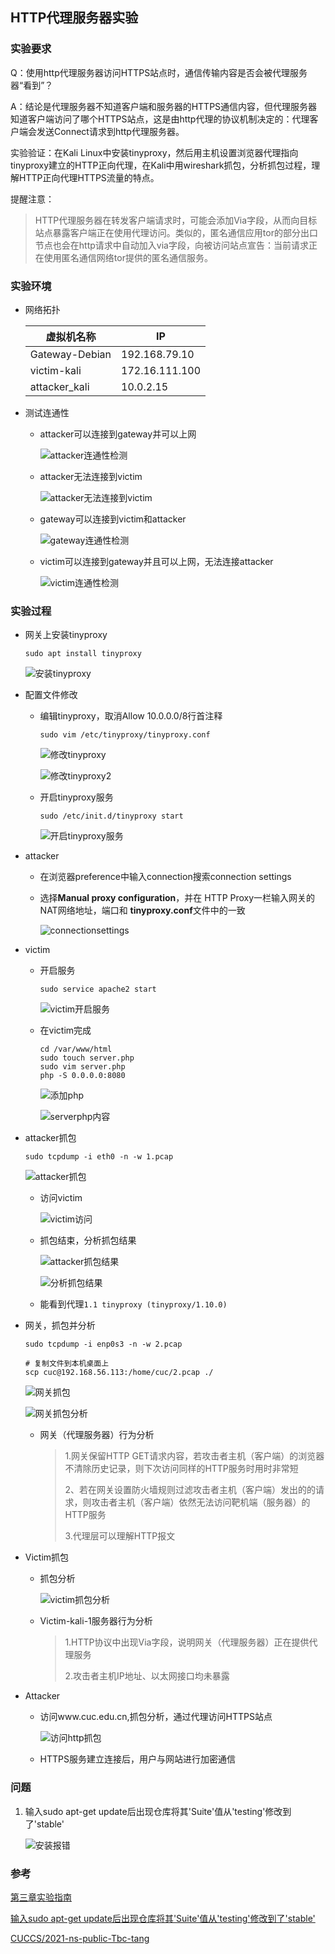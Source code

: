## HTTP代理服务器实验

### 实验要求

Q：使用http代理服务器访问HTTPS站点时，通信传输内容是否会被代理服务器“看到”？

A：结论是代理服务器不知道客户端和服务器的HTTPS通信内容，但代理服务器知道客户端访问了哪个HTTPS站点，这是由http代理的协议机制决定的：代理客户端会发送Connect请求到http代理服务器。

实验验证：在Kali Linux中安装tinyproxy，然后用主机设置浏览器代理指向tinyproxy建立的HTTP正向代理，在Kali中用wireshark抓包，分析抓包过程，理解HTTP正向代理HTTPS流量的特点。

提醒注意：

> HTTP代理服务器在转发客户端请求时，可能会添加Via字段，从而向目标站点暴露客户端正在使用代理访问。类似的，匿名通信应用tor的部分出口节点也会在http请求中自动加入via字段，向被访问站点宣告：当前请求正在使用匿名通信网络tor提供的匿名通信服务。

### 实验环境

- 网络拓扑

  | 虚拟机名称     | IP             |
  | -------------- | -------------- |
  | Gateway-Debian | 192.168.79.10  |
  | victim-kali    | 172.16.111.100 |
  | attacker_kali  | 10.0.2.15      |

- 测试连通性

  - attacker可以连接到gateway并可以上网

    ![attacker连通性检测](img/attacker连通性检测.PNG)

  - attacker无法连接到victim

    ![attacker无法连接到victim](img/attacker无法连接到victim.PNG)

  - gateway可以连接到victim和attacker

    ![gateway连通性检测](img/gateway连通性检测.PNG)

  - victim可以连接到gateway并且可以上网，无法连接attacker

    ![victim连通性检测](img/victim连通性检测.PNG)



### 实验过程

- 网关上安装tinyproxy

  ```
  sudo apt install tinyproxy
  ```

  ![安装tinyproxy](img/安装tinyproxy.PNG)

- 配置文件修改

  - 编辑tinyproxy，取消Allow 10.0.0.0/8行首注释

    ```
    sudo vim /etc/tinyproxy/tinyproxy.conf
    ```

    ![修改tinyproxy](img/修改tinyproxy.PNG)

    ![修改tinyproxy2](img/修改tinyproxy2.PNG)

  - 开启tinyproxy服务

    ```
    sudo /etc/init.d/tinyproxy start
    ```

    ![开启tinyproxy服务](img/开启tinyproxy服务.PNG)

- attacker

  - 在浏览器preference中输入connection搜索connection settings

  - 选择**Manual proxy configuration**，并在 HTTP Proxy一栏输入网关的NAT网络地址，端口和 **tinyproxy.conf**文件中的一致

    ![connectionsettings](img/connectionsettings.PNG)

- victim

  - 开启服务

    ```
    sudo service apache2 start
    ```

    ![victim开启服务](img/victim开启服务.PNG)
    
  - 在victim完成

    ```
    cd /var/www/html
    sudo touch server.php 
    sudo vim server.php
    php -S 0.0.0.0:8080
    ```

    ![添加php](img/添加php.PNG)

    ![serverphp内容](img/serverphp内容.PNG)

- attacker抓包

  ```
  sudo tcpdump -i eth0 -n -w 1.pcap
  ```

  ![attacker抓包](img/attacker抓包.PNG)

  - 访问victim

    ![victim访问](img/victim访问.PNG)

  - 抓包结束，分析抓包结果

    ![attacker抓包结果](img/attacker抓包结果.PNG)

    ![分析抓包结果](img/分析抓包结果.PNG)

  - 能看到代理`1.1 tinyproxy (tinyproxy/1.10.0)`

- 网关，抓包并分析

  ```
  sudo tcpdump -i enp0s3 -n -w 2.pcap
  
  # 复制文件到本机桌面上
  scp cuc@192.168.56.113:/home/cuc/2.pcap ./
  ```

  ![网关抓包](img/网关抓包.PNG)

  ![网关抓包分析](img/网关抓包分析.PNG)

  - 网关（代理服务器）行为分析

    > 1.网关保留HTTP GET请求内容，若攻击者主机（客户端）的浏览器不清除历史记录，则下次访问同样的HTTP服务时用时非常短
    >
    > 2、若在网关设置防火墙规则过滤攻击者主机（客户端）发出的的请求，则攻击者主机（客户端）依然无法访问靶机端（服务器）的HTTP服务
    >
    > 3.代理层可以理解HTTP报文

- Victim抓包

  - 抓包分析

    ![victim抓包分析](img/victim抓包分析.PNG)

  - Victim-kali-1服务器行为分析

    > 1.HTTP协议中出现Via字段，说明网关（代理服务器）正在提供代理服务
    >
    > 2.攻击者主机IP地址、以太网接口均未暴露

- Attacker

  - 访问www.cuc.edu.cn,抓包分析，通过代理访问HTTPS站点

    ![访问http抓包](img/访问http抓包.PNG)

  - HTTPS服务建立连接后，用户与网站进行加密通信

### 问题

1. 输入sudo apt-get update后出现仓库将其'Suite'值从'testing'修改到了'stable'

   ![安装报错](img/安装报错.PNG)

### 参考

[第三章实验指南](https://c4pr1c3.github.io/cuc-ns/chap0x03/exp.html)

[输入sudo apt-get update后出现仓库将其'Suite'值从'testing'修改到了'stable'](https://blog.csdn.net/weixin_44513216/article/details/105607807)

[CUCCS/2021-ns-public-Tbc-tang](CUCCS/2021-ns-public-Tbc-tang)
